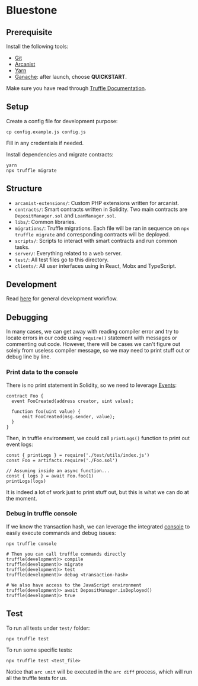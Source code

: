# Bluestone

## Prerequisite

Install the following tools:

- [Git](https://git-scm.com/downloads)
- [Arcanist](https://secure.phabricator.com/book/phabricator/article/arcanist_quick_start/)
- [Yarn](https://yarnpkg.com/en/docs/install)
- [Ganache](https://truffleframework.com/ganache): after launch, choose **QUICKSTART**.

Make sure you have read through [Truffle Documentation](https://truffleframework.com/docs/truffle/overview).

## Setup

Create a config file for development purpose:

```
cp config.example.js config.js
```

Fill in any credentials if needed.

Install dependencies and migrate contracts:

```
yarn
npx truffle migrate
```

## Structure

- `arcanist-extensions/`: Custom PHP extensions written for arcanist.
- `contracts/`: Smart contracts written in Solidity. Two main contracts are `DepositManager.sol` and `LoanManager.sol`.
- `libs/`: Common libraries.
- `migrations/`: Truffle migrations. Each file will be ran in sequence on `npx truffle migrate` and corresponding contracts will be deployed.
- `scripts/`: Scripts to interact with smart contracts and run common tasks.
- `server/`: Everything related to a web server.
- `test/`: All test files go to this directory.
- `clients/`: All user interfaces using in React, Mobx and TypeScript.

## Development

Read [here](http://47.244.8.26/w/workflow/) for general development workflow.

## Debugging

In many cases, we can get away with reading compiler error and try to locate errors in our code using `require()` statement with messages or commenting out code. However, there will be cases we can't figure out solely from useless compiler message, so we may need to print stuff out or debug line by line.

### Print data to the console

There is no print statement in Solidity, so we need to leverage [Events](https://solidity.readthedocs.io/en/latest/contracts.html#events):

```
contract Foo {
  event FooCreated(address creator, uint value);

  function foo(uint value) {
      emit FooCreated(msg.sender, value);
  }
}
```

Then, in truffle environment, we could call `printLogs()` function to print out event logs:


```
const { printLogs } = require('./test/utils/index.js')
const Foo = artifacts.require('./Foo.sol')

// Assuming inside an async function...
const { logs } = await Foo.foo(1)
printLogs(logs)
```

It is indeed a lot of work just to print stuff out, but this is what we can do at the moment.

### Debug in truffle console

If we know the transaction hash, we can leverage the integrated [console](https://truffleframework.com/docs/truffle/getting-started/using-truffle-develop-and-the-console) to easily execute commands and debug issues:

```
npx truffle console

# Then you can call truffle commands directly
truffle(development)> compile
truffle(development)> migrate
truffle(development)> test
truffle(development)> debug <transaction-hash>

# We also have access to the JavaScript environment
truffle(development)> await DepositManager.isDeployed()
truffle(development)> true
```

## Test

To run all tests under `test/` folder:

```
npx truffle test
```

To run some specific tests:

```
npx truffle test <test_file>
```

Notice that `arc unit` will be executed in the `arc diff` process, which will run all the truffle tests for us.
